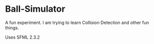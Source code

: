 # Ball-Simulator
A fun experiment. I am trying to learn Collision Detection and other fun things.

Uses SFML 2.3.2
